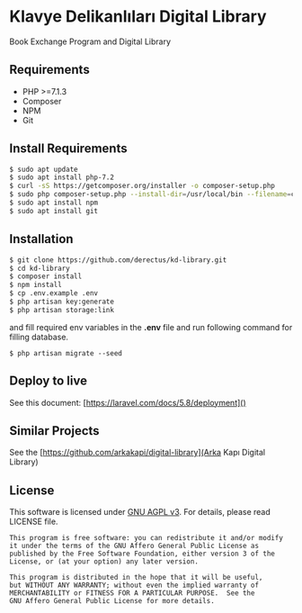 # Klavye Delikanlıları Digital Library

Book Exchange Program and Digital Library

## Requirements

- PHP >=7.1.3
- Composer
- NPM
- Git

## Install Requirements

```sh
$ sudo apt update
$ sudo apt install php-7.2
$ curl -sS https://getcomposer.org/installer -o composer-setup.php
$ sudo php composer-setup.php --install-dir=/usr/local/bin --filename=composer
$ sudo apt install npm
$ sudo apt install git
```

## Installation

```sh
$ git clone https://github.com/derectus/kd-library.git
$ cd kd-library
$ composer install
$ npm install
$ cp .env.example .env
$ php artisan key:generate
$ php artisan storage:link
```
and fill required env variables in the **.env** file and run following command for filling database.

`$ php artisan migrate --seed`

## Deploy to live
See this document: [https://laravel.com/docs/5.8/deployment]()

## Similar Projects
See the [https://github.com/arkakapi/digital-library](Arka Kapı Digital Library)

## License
 This software is licensed under [GNU AGPL v3](https://www.gnu.org/licenses/agpl-3.0.html). For details, please read LICENSE file.

    This program is free software: you can redistribute it and/or modify
    it under the terms of the GNU Affero General Public License as
    published by the Free Software Foundation, either version 3 of the
    License, or (at your option) any later version.

    This program is distributed in the hope that it will be useful,
    but WITHOUT ANY WARRANTY; without even the implied warranty of
    MERCHANTABILITY or FITNESS FOR A PARTICULAR PURPOSE.  See the
    GNU Affero General Public License for more details.
